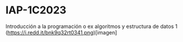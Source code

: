 # IAP-1C2023
Introducción a la programación o ex algoritmos y estructura de datos 1
(https://i.redd.it/bnk9q32rt0341.png)[imagen]
